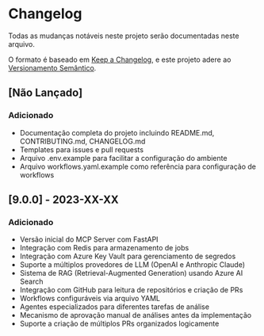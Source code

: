 # Changelog

Todas as mudanças notáveis neste projeto serão documentadas neste arquivo.

O formato é baseado em [Keep a Changelog](https://keepachangelog.com/pt-BR/1.0.0/),
e este projeto adere ao [Versionamento Semântico](https://semver.org/lang/pt-BR/spec/v2.0.0.html).

## [Não Lançado]

### Adicionado
- Documentação completa do projeto incluindo README.md, CONTRIBUTING.md, CHANGELOG.md
- Templates para issues e pull requests
- Arquivo .env.example para facilitar a configuração do ambiente
- Arquivo workflows.yaml.example como referência para configuração de workflows

## [9.0.0] - 2023-XX-XX

### Adicionado
- Versão inicial do MCP Server com FastAPI
- Integração com Redis para armazenamento de jobs
- Integração com Azure Key Vault para gerenciamento de segredos
- Suporte a múltiplos provedores de LLM (OpenAI e Anthropic Claude)
- Sistema de RAG (Retrieval-Augmented Generation) usando Azure AI Search
- Integração com GitHub para leitura de repositórios e criação de PRs
- Workflows configuráveis via arquivo YAML
- Agentes especializados para diferentes tarefas de análise
- Mecanismo de aprovação manual de análises antes da implementação
- Suporte a criação de múltiplos PRs organizados logicamente
